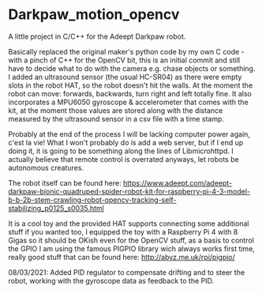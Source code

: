 # Darkpaw_motion_opencv
A little project in C/C++ for the Adeept Darkpaw robot.

Basically replaced the original maker's python code by my own C code -with a pinch of C++ for the OpenCV bit, this is an initial commit and still have to decide what to do with the camera e.g. chase objects or something. I added an ultrasound sensor (the usual HC-SR04) as there were empty slots in the robot HAT, so the robot doesn't hit the walls. At the moment the robot can move: forwards, backwards, turn right and left totally fine. It also incorporates a MPU6050 gyroscope & accelerometer that comes with the kit, at the moment those values are stored along with the distance measured by the ultrasound sensor in a csv file with a time stamp.

Probably at the end of the process I will be lacking computer power again, c'est la vie! What I won't probably do is add a web server, but if I end up doing it, it is going to be something along the lines of Libmicrohttpd. I actually believe that remote control is overrated anyways, let robots be autonomous creatures.

The robot itself can be found here: https://www.adeept.com/adeept-darkpaw-bionic-quadruped-spider-robot-kit-for-raspberry-pi-4-3-model-b-b-2b-stem-crawling-robot-opencv-tracking-self-stabilizing_p0125_s0035.html

It is a cool toy and the provided HAT supports connecting some additional stuff if you wanted too, I equipped the toy with a Raspberry Pi 4 with 8 Gigas so it should be OKish even for the OpenCV stuff, as a basis to control the GPIO I am using the famous PIGPIO library wich always works first time, really good stuff that can be found here: http://abyz.me.uk/rpi/pigpio/

08/03/2021: Added PID regulator to compensate drifting and to steer the robot, working with the gyroscope data as feedback to the PID. 


